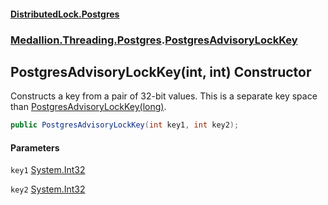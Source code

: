 #### [DistributedLock.Postgres](README.md 'README')
### [Medallion.Threading.Postgres](Medallion.Threading.Postgres.md 'Medallion.Threading.Postgres').[PostgresAdvisoryLockKey](PostgresAdvisoryLockKey.md 'Medallion.Threading.Postgres.PostgresAdvisoryLockKey')

## PostgresAdvisoryLockKey(int, int) Constructor

Constructs a key from a pair of 32-bit values. This is a separate key space 
than [PostgresAdvisoryLockKey(long)](PostgresAdvisoryLockKey..ctor.zWR+TwIbSGzvQzL9/uWeBQ.md 'Medallion.Threading.Postgres.PostgresAdvisoryLockKey.PostgresAdvisoryLockKey(long)').

```csharp
public PostgresAdvisoryLockKey(int key1, int key2);
```
#### Parameters

<a name='Medallion.Threading.Postgres.PostgresAdvisoryLockKey.PostgresAdvisoryLockKey(int,int).key1'></a>

`key1` [System.Int32](https://docs.microsoft.com/en-us/dotnet/api/System.Int32 'System.Int32')

<a name='Medallion.Threading.Postgres.PostgresAdvisoryLockKey.PostgresAdvisoryLockKey(int,int).key2'></a>

`key2` [System.Int32](https://docs.microsoft.com/en-us/dotnet/api/System.Int32 'System.Int32')